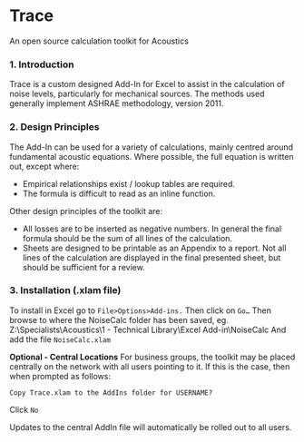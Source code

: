 # Trace #
An open source calculation toolkit for Acoustics 
### 1. Introduction ###
Trace is a custom designed Add-In for Excel to assist in the calculation of noise levels, particularly for mechanical sources. The methods used generally implement ASHRAE methodology, version 2011. 

### 2. Design Principles ###
The Add-In can be used for a variety of calculations, mainly centred around fundamental acoustic equations. Where possible, the full equation is written out, except where:

- Empirical relationships exist / lookup tables are required. 
- The formula is difficult to read as an inline function.

Other design principles of the toolkit are:
- All losses are to be inserted as negative numbers. In general the final formula should be the sum of all lines of the calculation. 
- Sheets are designed to be printable as an Appendix to a report. Not all lines of the calculation are displayed in the final presented sheet, but should be sufficient for a review. 

### 3. Installation (.xlam file) ### 
To install in Excel go to `File>Options>Add-ins.` Then click on `Go…`
Then browse to where the NoiseCalc folder has been saved, eg.
Z:\Specialists\Acoustics\1 - Technical Library\Excel Add-in\NoiseCalc
And add the file `NoiseCalc.xlam`

**Optional - Central Locations**
For business groups, the toolkit may be placed centrally on the network with all users pointing to it. If this is the case, then when prompted as follows:

`Copy Trace.xlam to the AddIns folder for USERNAME? `

Click `No`

Updates to the central AddIn file will automatically be rolled out to all users.

